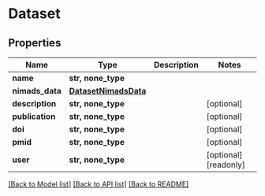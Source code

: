 # Dataset


## Properties
Name | Type | Description | Notes
------------ | ------------- | ------------- | -------------
**name** | **str, none_type** |  | 
**nimads_data** | [**DatasetNimadsData**](DatasetNimadsData.md) |  | 
**description** | **str, none_type** |  | [optional] 
**publication** | **str, none_type** |  | [optional] 
**doi** | **str, none_type** |  | [optional] 
**pmid** | **str, none_type** |  | [optional] 
**user** | **str, none_type** |  | [optional] [readonly] 

[[Back to Model list]](../README.md#documentation-for-models) [[Back to API list]](../README.md#documentation-for-api-endpoints) [[Back to README]](../README.md)



